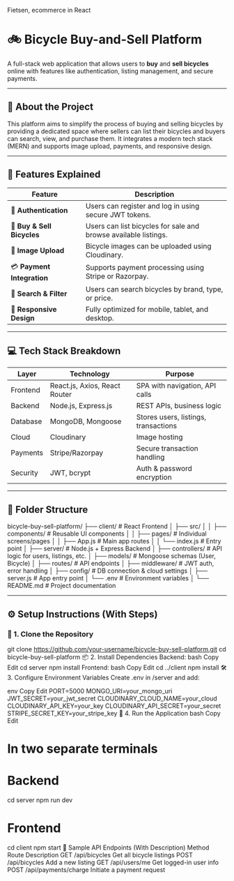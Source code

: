 Fietsen, ecommerce in React

# 🚲 Bicycle Buy-and-Sell Platform

A full-stack web application that allows users to **buy** and **sell bicycles** online with features like authentication, listing management, and secure payments.

---

## 📘 About the Project

This platform aims to simplify the process of buying and selling bicycles by providing a dedicated space where sellers can list their bicycles and buyers can search, view, and purchase them. It integrates a modern tech stack (MERN) and supports image upload, payments, and responsive design.

---

## 🧩 Features Explained

| Feature                      | Description |
|-----------------------------|-------------|
| 🔐 **Authentication**        | Users can register and log in using secure JWT tokens. |
| 🛒 **Buy & Sell Bicycles**   | Users can list bicycles for sale and browse available listings. |
| 📸 **Image Upload**          | Bicycle images can be uploaded using Cloudinary. |
| 💳 **Payment Integration**   | Supports payment processing using Stripe or Razorpay. |
| 🔎 **Search & Filter**       | Users can search bicycles by brand, type, or price. |
| 📱 **Responsive Design**     | Fully optimized for mobile, tablet, and desktop. |

---

## 💻 Tech Stack Breakdown

| Layer      | Technology          | Purpose |
|------------|---------------------|---------|
| Frontend   | React.js, Axios, React Router | SPA with navigation, API calls |
| Backend    | Node.js, Express.js | REST APIs, business logic |
| Database   | MongoDB, Mongoose   | Stores users, listings, transactions |
| Cloud      | Cloudinary          | Image hosting |
| Payments   | Stripe/Razorpay     | Secure transaction handling |
| Security   | JWT, bcrypt         | Auth & password encryption |

---

## 📁 Folder Structure

bicycle-buy-sell-platform/
├── client/ # React Frontend
│ ├── src/
│ │ ├── components/ # Reusable UI components
│ │ ├── pages/ # Individual screens/pages
│ │ ├── App.js # Main app routes
│ │ └── index.js # Entry point
│
├── server/ # Node.js + Express Backend
│ ├── controllers/ # API logic for users, listings, etc.
│ ├── models/ # Mongoose schemas (User, Bicycle)
│ ├── routes/ # API endpoints
│ ├── middleware/ # JWT auth, error handling
│ ├── config/ # DB connection & cloud settings
│ ├── server.js # App entry point
│ └── .env # Environment variables
│
└── README.md # Project documentation


---

## ⚙️ Setup Instructions (With Steps)

### 🧬 1. Clone the Repository


git clone https://github.com/your-username/bicycle-buy-sell-platform.git
cd bicycle-buy-sell-platform
📦 2. Install Dependencies
Backend:
bash
Copy
Edit
cd server
npm install
Frontend:
bash
Copy
Edit
cd ../client
npm install
🛠️ 3. Configure Environment Variables
Create .env in /server and add:

env
Copy
Edit
PORT=5000
MONGO_URI=your_mongo_uri
JWT_SECRET=your_jwt_secret
CLOUDINARY_CLOUD_NAME=your_cloud
CLOUDINARY_API_KEY=your_key
CLOUDINARY_API_SECRET=your_secret
STRIPE_SECRET_KEY=your_stripe_key
🚀 4. Run the Application
bash
Copy
Edit
# In two separate terminals

# Backend
cd server
npm run dev

# Frontend
cd client
npm start
🧪 Sample API Endpoints (With Description)
Method	Route	Description
GET	/api/bicycles	Get all bicycle listings
POST	/api/bicycles	Add a new listing
GET	/api/users/me	Get logged-in user info
POST	/api/payments/charge	Initiate a payment request
